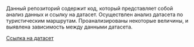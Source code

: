 Данный репозиторий содержит код, который представляет собой анализ данных и ссылку на датасет. Осуществлен анализ датасета по туристическим маршрутам. Проанализированы некоторые величины, и выявлена зависимость между данными датасета. 

[Ссылка на датасет ](https://www.kaggle.com/datasets/roccoli/gpx-hike-tracks)
